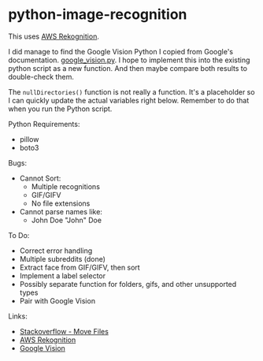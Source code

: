 # python-image-recognition

This uses [AWS Rekognition](https://docs.aws.amazon.com/rekognition/latest/dg/images-bytes.html). 

I did manage to find the Google Vision Python I copied from Google's documentation. [google_vision.py](https://github.com/hxrsmurf/python-image-recognition/blob/master/google_vision.py). I hope to implement this into the existing python script as a new function. And then maybe compare both results to double-check them. 

The `nullDirectories()` function is not really a function. It's a placeholder so I can quickly update the actual variables right below. Remember to do that when you run the Python script.

Python Requirements:

* pillow
* boto3

Bugs:

* Cannot Sort:
  * Multiple recognitions
  * GIF/GIFV
  * No file extensions
* Cannot parse names like:
  * John Doe "John" Doe

To Do:

* Correct error handling
* Multiple subreddits (done)
* Extract face from GIF/GIFV, then sort
* Implement a label selector
* Possibly separate function for folders, gifs, and other unsupported types
* Pair with Google Vision

Links:
* [Stackoverflow - Move Files](https://stackoverflow.com/questions/2909975/python-list-directory-subdirectory-and-files)
* [AWS Rekognition](https://docs.aws.amazon.com/rekognition/latest/dg/images-bytes.html)
* [Google Vision](https://cloud.google.com/vision/docs/internet-detection)
